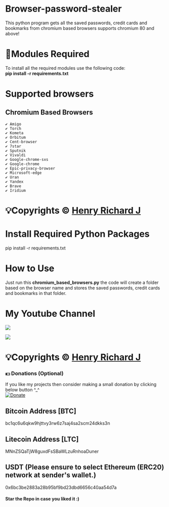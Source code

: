 # Browser-password-stealer
This python program gets all the saved passwords, credit cards and bookmarks from chromium based browsers supports chromium 80 and above!

# 📎Modules Required
To install all the required modules use the following code:
<br/>
<b>pip install -r requirements.txt</b>

# Supported browsers
## Chromium Based Browsers
    ✔ Amigo
    ✔ Torch
    ✔ Kometa
    ✔ Orbitum
    ✔ Cent-browser
    ✔ 7star
    ✔ Sputnik
    ✔ Vivaldi
    ✔ Google-chrome-sxs
    ✔ Google-chrome
    ✔ Epic-privacy-browser
    ✔ Microsoft-edge
    ✔ Uran
    ✔ Yandex
    ✔ Brave
    ✔ Iridium


# 💡Copyrights © [Henry Richard J](https://github.com/henry-richard7)

# Install Required Python Packages
pip install -r requirements.txt

# How to Use
Just run this **chromium_based_browsers.py** the code will create a folder based on the browser name and stores the saved passwords, credit cards and bookmarks in that folder.

# My Youtube Channel
[![](https://img.shields.io/badge/Subscribe-red?style=for-the-badge&logo=YouTube)](https://www.youtube.com/channel/UCVGasc5jr45eZUpZNHvbtWQ)

[![](https://img.shields.io/youtube/channel/subscribers/UCVGasc5jr45eZUpZNHvbtWQ?style=social)](https://www.youtube.com/channel/UCVGasc5jr45eZUpZNHvbtWQ)

# 💡Copyrights © [Henry Richard J](https://github.com/henry-richard7)

### 💵 Donations (Optional)
If you like my projects then consider making a small donation by clicking below button ^_^
<br/>
[![Donate](https://img.shields.io/badge/Donate-PayPal-blue.svg)](https://www.paypal.com/paypalme/henryrics)

## Bitcoin Address [BTC]
bc1qc6u6qkw9hjttvy3rw6z7saj4sa2scm24dkks3n

## Litecoin Address [LTC]
MNnZSQaTjW8guxdFsSBaWLzuRnhoaDuner

## USDT (Please ensure to select Ethereum (ERC20) network at sender's wallet.)
0x6bc3be2883a28b95bf9bd23dbd6656c40aa54d7a

#### Star the Repo in case you liked it :)
